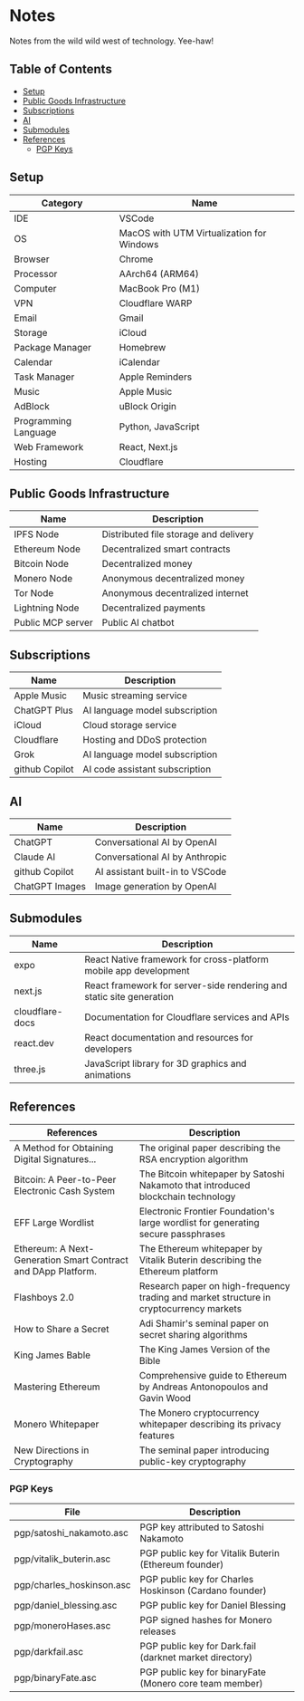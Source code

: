 # Notes

Notes from the wild wild west of technology. Yee-haw!

## Table of Contents

- [Setup](#setup)
- [Public Goods Infrastructure](#public-goods-infrastructure)
- [Subscriptions](#subscriptions)
- [AI](#ai)
- [Submodules](#submodules)
- [References](#references)
  - [PGP Keys](#pgp-keys)

## Setup

| Category             | Name                                      |
| -------------------- | ----------------------------------------- |
| IDE                  | VSCode                                    |
| OS                   | MacOS with UTM Virtualization for Windows |
| Browser              | Chrome                                    |
| Processor            | AArch64 (ARM64)                           |
| Computer             | MacBook Pro (M1)                          |
| VPN                  | Cloudflare WARP                           |
| Email                | Gmail                                     |
| Storage              | iCloud                                    |
| Package Manager      | Homebrew                                  |
| Calendar             | iCalendar                                 |
| Task Manager         | Apple Reminders                           |
| Music                | Apple Music                               |
| AdBlock              | uBlock Origin                             |
| Programming Language | Python, JavaScript                        |
| Web Framework        | React, Next.js                            |
| Hosting              | Cloudflare                                |

## Public Goods Infrastructure

| Name              | Description                           |
| ----------------- | ------------------------------------- |
| IPFS Node         | Distributed file storage and delivery |
| Ethereum Node     | Decentralized smart contracts         |
| Bitcoin Node      | Decentralized money                   |
| Monero Node       | Anonymous decentralized money         |
| Tor Node          | Anonymous decentralized internet      |
| Lightning Node    | Decentralized payments                |
| Public MCP server | Public AI chatbot                     |

## Subscriptions

| Name           | Description                    |
| -------------- | ------------------------------ |
| Apple Music    | Music streaming service        |
| ChatGPT Plus   | AI language model subscription |
| iCloud         | Cloud storage service          |
| Cloudflare     | Hosting and DDoS protection    |
| Grok           | AI language model subscription |
| github Copilot | AI code assistant subscription |

## AI

| Name           | Description                     |
| -------------- | ------------------------------- |
| ChatGPT        | Conversational AI by OpenAI     |
| Claude AI      | Conversational AI by Anthropic  |
| github Copilot | AI assistant built-in to VSCode |
| ChatGPT Images | Image generation by OpenAI      |

## Submodules

| Name            | Description                                                          |
| --------------- | -------------------------------------------------------------------- |
| expo            | React Native framework for cross-platform mobile app development     |
| next.js         | React framework for server-side rendering and static site generation |
| cloudflare-docs | Documentation for Cloudflare services and APIs                       |
| react.dev       | React documentation and resources for developers                     |
| three.js        | JavaScript library for 3D graphics and animations                    |

## References

| References                                                    | Description                                                                             |
| ------------------------------------------------------------- | --------------------------------------------------------------------------------------- |
| A Method for Obtaining Digital Signatures...                  | The original paper describing the RSA encryption algorithm                              |
| Bitcoin: A Peer-to-Peer Electronic Cash System                | The Bitcoin whitepaper by Satoshi Nakamoto that introduced blockchain technology        |
| EFF Large Wordlist                                            | Electronic Frontier Foundation's large wordlist for generating secure passphrases       |
| Ethereum: A Next-Generation Smart Contract and DApp Platform. | The Ethereum whitepaper by Vitalik Buterin describing the Ethereum platform             |
| Flashboys 2.0                                                 | Research paper on high-frequency trading and market structure in cryptocurrency markets |
| How to Share a Secret                                         | Adi Shamir's seminal paper on secret sharing algorithms                                 |
| King James Bable                                              | The King James Version of the Bible                                                     |
| Mastering Ethereum                                            | Comprehensive guide to Ethereum by Andreas Antonopoulos and Gavin Wood                  |
| Monero Whitepaper                                             | The Monero cryptocurrency whitepaper describing its privacy features                    |
| New Directions in Cryptography                                | The seminal paper introducing public-key cryptography                                   |

### PGP Keys

| File                      | Description                                             |
| ------------------------- | ------------------------------------------------------- |
| pgp/satoshi_nakamoto.asc  | PGP key attributed to Satoshi Nakamoto                  |
| pgp/vitalik_buterin.asc   | PGP public key for Vitalik Buterin (Ethereum founder)   |
| pgp/charles_hoskinson.asc | PGP public key for Charles Hoskinson (Cardano founder)  |
| pgp/daniel_blessing.asc   | PGP public key for Daniel Blessing                      |
| pgp/moneroHases.asc       | PGP signed hashes for Monero releases                   |
| pgp/darkfail.asc          | PGP public key for Dark.fail (darknet market directory) |
| pgp/binaryFate.asc        | PGP public key for binaryFate (Monero core team member) |
